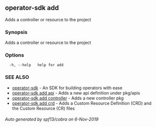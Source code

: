 ## operator-sdk add

Adds a controller or resource to the project

### Synopsis

Adds a controller or resource to the project

### Options

```
  -h, --help   help for add
```

### SEE ALSO

* [operator-sdk](operator-sdk.md)	 - An SDK for building operators with ease
* [operator-sdk add api](operator-sdk_add_api.md)	 - Adds a new api definition under pkg/apis
* [operator-sdk add controller](operator-sdk_add_controller.md)	 - Adds a new controller pkg
* [operator-sdk add crd](operator-sdk_add_crd.md)	 - Adds a Custom Resource Definition (CRD) and the Custom Resource (CR) files

###### Auto generated by spf13/cobra on 6-Nov-2019
